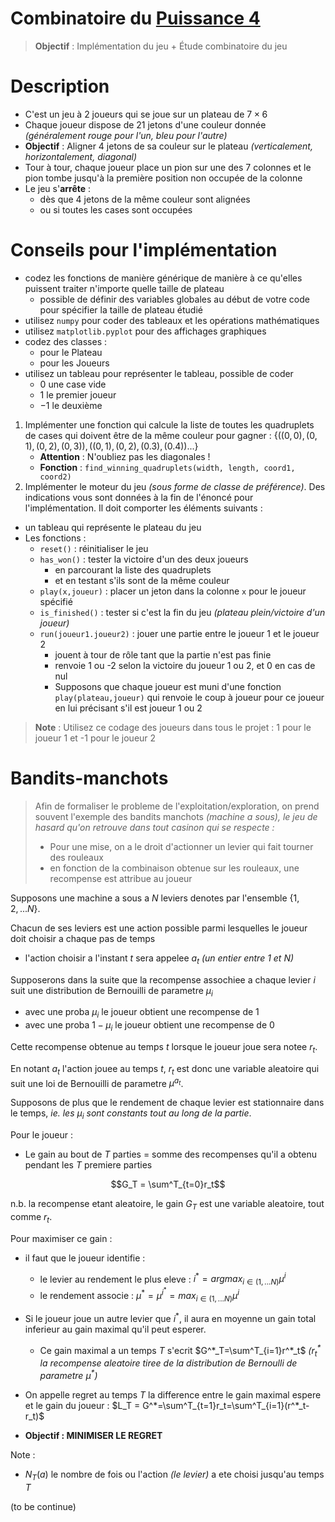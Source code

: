 # Combinatoire du [Puissance 4](https://fr.wikipedia.org/wiki/Puissance_4)
>**Objectif** : Implémentation du jeu + Étude combinatoire du jeu
# Description
- C'est un jeu à 2 joueurs qui se joue sur un plateau de $7\times6$
- Chaque joueur dispose de 21 jetons d'une couleur donnée *(généralement rouge pour l'un, bleu pour l'autre)*
- **Objectif** : Aligner 4 jetons de sa couleur sur le plateau *(verticalement, horizontalement, diagonal)*
- Tour à tour, chaque joueur place un pion sur une des $7$ colonnes et le pion tombe jusqu'à la première position non occupée de la colonne
- Le jeu s'**arrête** :
	- dès que 4 jetons de la même couleur sont alignées 
	- ou si toutes les cases sont occupées


# Conseils pour l'implémentation 
- codez les fonctions de manière générique de manière à ce qu'elles puissent traiter n'importe quelle taille de plateau
	- possible de définir des variables globales au début de votre code pour spécifier la taille de plateau étudié
- utilisez `numpy` pour coder des tableaux et les opérations mathématiques
- utilisez `matplotlib.pyplot` pour des affichages graphiques
- codez des classes : 
	- pour le Plateau
	- pour les Joueurs
- utilisez un tableau pour représenter le tableau, possible de coder
	- $0$ une case vide
	- $1$ le premier joueur
	- $-1$ le deuxième

1. Implémenter une fonction qui calcule la liste de toutes les quadruplets de cases qui doivent être de la même couleur pour gagner : $\{((0,0),(0,1),(0,2),(0,3)),((0,1),(0,2),(0.3),(0.4))...\}$
	- **Attention** : N'oubliez pas les diagonales !
	- **Fonction** : `find_winning_quadruplets(width, length, coord1, coord2)`
2. Implémenter le moteur du jeu *(sous forme de classe de préférence)*. Des indications vous sont données à la fin de l'énoncé pour l'implémentation. Il doit comporter les éléments suivants : 
- un tableau qui représente le plateau du jeu
- Les fonctions : 
	- `reset()` : réinitialiser le jeu
	- `has_won()` : tester la victoire d'un des deux joueurs
		- en parcourant la liste des quadruplets
		- et en testant s'ils sont de la même couleur
	- `play(x,joueur)` : placer un jeton dans la colonne `x` pour le joueur spécifié
	- `is_finished()` : tester si c'est la fin du jeu *(plateau plein/victoire d'un joueur)*
	- `run(joueur1.joueur2)` : jouer une partie entre le joueur 1 et le joueur 2
		- jouent à tour de rôle tant que la partie n'est pas finie
		- renvoie 1 ou -2 selon la victoire du joueur 1 ou 2, et 0 en cas de nul
		- Supposons que chaque joueur est muni d'une fonction `play(plateau,joueur)` qui renvoie le coup à joueur pour ce joueur en lui précisant s'il est joueur 1 ou 2
>**Note** : Utilisez ce codage des joueurs dans tous le projet : 1 pour le joueur 1 et -1 pour le joueur 2

# Bandits-manchots
>Afin de formaliser le probleme de l'exploitation/exploration, on prend souvent l'exemple des bandits manchots *(machine a sous), le jeu de hasard qu'on retrouve dans tout casinon qui se respecte :*
>
>- Pour une mise, on a le droit d'actionner un levier qui fait tourner des rouleaux
>- en fonction de la combinaison obtenue sur les rouleaux, une recompense est attribue au joueur

Supposons une machine a sous a $N$ leviers denotes par l'ensemble $\{1,2,...N\}$. 

Chacun de ses leviers est une action possible parmi lesquelles le joueur doit choisir a chaque pas de temps
- l'action choisir a l'instant $t$ sera appelee $a_t$ *(un entier entre $1$ et $N$)*

Supposerons dans la suite que la recompense assochiee a chaque levier $i$ suit une distribution de Bernouilli de parametre $\mu_i$ 
- avec une proba $\mu_i$ le joueur obtient une recompense de $1$
- avec une proba $1-\mu_i$ le joueur obtient une recompense de $0$ 

Cette recompense obtenue au temps $t$ lorsque le joueur joue sera notee $r_t$. 

En notant $a_t$ l'action jouee au temps $t$, $r_t$ est donc une variable aleatoire qui suit une loi de Bernouilli de parametre $\mu^{a_t}$. 

Supposons de plus que le rendement de chaque levier est stationnaire dans le temps, *ie. les $\mu_i$ sont constants tout au long de la partie*. 

Pour le joueur : 
- Le gain au bout de $T$ parties = somme des recompenses qu'il a obtenu pendant les $T$ premiere parties

$$G_T = \sum^T_{t=0}r_t$$

n.b. la recompense etant aleatoire, le gain $G_T$ est une variable aleatoire, tout comme $r_t$. 

Pour maximiser ce gain : 
- il faut que le joueur identifie : 
	- le levier au rendement le plus eleve : $i^*=argmax_{i\in(1,...N)}\mu^i$
	- le rendement associe : $\mu^*=\mu^{i^*}=max_{i\in(1,...N)}\mu^i$

- Si le joueur joue un autre levier que $i^*$, il aura en moyenne un gain total inferieur au gain maximal qu'il peut esperer. 
	- Ce gain maximal a un temps $T$ s'ecrit $G^*_T=\sum^T_{i=1}r^*_t$ *($r^*_t$ la recompense aleatoire tiree de la distribution de Bernoulli de parametre $\mu^*$)*
- On appelle regret au temps $T$ la difference entre le gain maximal espere et le gain du joueur : $L_T = G^*=\sum^T_{t=1}r_t=\sum^T_{i=1}(r^*_t-r_t)$
- **Objectif : MINIMISER LE REGRET**

Note : 
- $N_T(a)$ le nombre de fois ou l'action *(le levier)* a ete choisi jusqu'au temps $T$

(to be continue)
